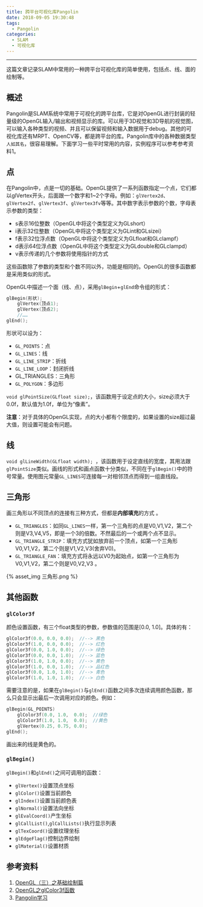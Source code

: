 ```yaml
---
title: 跨平台可视化库Pangolin
date: 2018-09-05 19:30:48
tags: 
  - Pangolin
categories: 
  - SLAM
  - 可视化库
---
```


---

这篇文章记录SLAM中常用的一种跨平台可视化库的简单使用，包括点、线、面的绘制等。

<!--more-->

## 概述

Pangolin是SLAM系统中常用于可视化的跨平台库，它是对OpenGL进行封装的轻量级的OpenGL输入/输出和视频显示的库。可以用于3D视觉和3D导航的视觉图，可以输入各种类型的视频、并且可以保留视频和输入数据用于debug。其他的可视化库还有MRPT、OpenCV等，都是跨平台的库。Pangolin库中的各种数据类型`人如其名`，很容易理解。下面学习一些平时常用的内容，实例程序可以参考参考资料1。

## 点 

在Pangolin中，点是一切的基础。OpenGL提供了一系列函数指定一个点，它们都以glVertex开头，后面跟一个数字和1~2个字母。例如：`glVertex2d`、`glVertex2f`、`glVertex3f`、`glVertex3fv`等等。其中数字表示参数的个数，字母表示参数的类型：

- s表示16位整数（OpenGL中将这个类型定义为GLshort）
- i表示32位整数（OpenGL中将这个类型定义为GLint和GLsizei）
- f表示32位浮点数（OpenGL中将这个类型定义为GLfloat和GLclampf）
- d表示64位浮点数（OpenGL中将这个类型定义为GLdouble和GLclampd）
- v表示传递的几个参数将使用指针的方式

这些函数除了参数的类型和个数不同以外，功能是相同的。OpenGL的很多函数都是采用类似的形式。   

OpenGL中描述一个面（线、点），采用`glBegin`+`glEnd`命令组的形式：  

~~~c++
glBegin(形状);  　　
	glVertex(顶点1);  　　
	glVertex(顶点2);  　　
	//……  
glEnd();   
~~~

形状可以设为：

- `GL_POINTS`：点
- `GL_LINES`：线
- `GL_LINE_STRIP`：折线
- `GL_LINE_LOOP`：封闭折线
- GL_TRIANGLES：三角形
- `GL_POLYGON`：多边形

`void glPointSize(GLfloat size);`，该函数用于设定点的大小，size必须大于0.0f，默认值为1.0f，单位为“像素”。 

**注意**：对于具体的OpenGL实现，点的大小都有个限度的，如果设置的size超过最大值，则设置可能会有问题。 

## 线

`void glLineWidth(GLfloat width); `，该函数用于设定直线的宽度，其用法跟`glPointSize`类似。画线的形式和画点函数十分类似，不同在于`glBegin()`中的符号常量。使用图元常量`GL_LINES`可连接每一对相邻顶点而得到一组直线段。

## 三角形

画三角形以不同顶点的连接有三种方式，但都是**内部填充**的方式 。

- `GL_TRIANGLES`：如同`GL_LINES`一样，第一个三角形的点是V0,V1,V2，第二个则是V3,V4,V5，即是一个3的倍数。不然最后的一个或两个点不显示。 
- `GL_TRIANGLE_STRIP`：填充方式犹如放弃前一个顶点，如第一个三角形V0,V1,V2，第二个则是V1,V2,V3(舍弃V0)。 
- `GL_TRIANGLE_FAN`：填充方式将永远以V0为起始点，如第一个三角形为V0,V1,V2，第二个则是V0,V2,V3 。

{% asset_img 三角形.png %}

## 其他函数

### `glColor3f`

颜色设置函数，有三个float类型的参数，参数值的范围是[0.0, 1.0]。具体的有：

```c++
glColor3f(0.0, 0.0, 0.0);  //--> 黑色  
glColor3f(1.0, 0.0, 0.0);  //--> 红色  
glColor3f(0.0, 1.0, 0.0);  //--> 绿色  
glColor3f(0.0, 0.0, 1.0);  //--> 蓝色  
glColor3f(1.0, 1.0, 0.0);  //--> 黄色  
glColor3f(1.0, 0.0, 1.0);  //--> 品红色  
glColor3f(0.0, 1.0, 1.0);  //--> 青色  
glColor3f(1.0, 1.0, 1.0);  //--> 白色
```

需要注意的是，如果在`glBegin()`与`glEnd()`函数之间多次连续调用颜色函数，那么只会显示出最后一次调用对应的颜色。例如：

```c++
glBegin(GL_POINTS)  
    glColor3f(0.0, 1.0,  0.0);  //绿色  
    glColor3f(1.0, 1.0,  0.0);  //黄色  
    glVertex(0.25, 0.75, 0.0);  
glEnd();
```

画出来的线是黄色的。

### `glBegin()`

`glBegin()`和`glEnd()`之间可调用的函数：

- `glVertex()`设置顶点坐标 
- `glColor()`设置当前颜色 
- `glIndex()`设置当前颜色表 
- `glNormal()`设置法向坐标
- `glEvalCoord()`产生坐标 
- `glCallList()`,`glCallLists()`执行显示列表 
- `glTexCoord()`设置纹理坐标 
- `glEdgeFlag()`控制边界绘制 
- `glMaterial()`设置材质 

## 参考资料

1. [OpenGL（三）之基础绘制篇](http://www.mamicode.com/info-detail-1139707.html)
2. [OpenGL之glColor3f函数](https://www.jianshu.com/p/de161a954130)
3. [Pangolin学习](https://www.cnblogs.com/shhu1993/p/6814714.html)